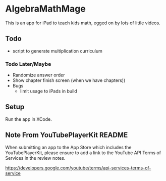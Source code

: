# AlgebraMathMage 

This is an app for iPad to teach kids math, egged on by lots of little videos.

## Todo 
 * script to generate multiplication curriculum
 
### Todo Later/Maybe
 * Randomize answer order
 * Show chapter finish screen (when we have chapters))
 * Bugs
   * limit usage to iPads in build

## Setup
Run the app in XCode.

## Note From YouTubePlayerKit README
When submitting an app to the App Store which includes the YouTubePlayerKit, please ensure to add a link to the YouTube API Terms of Services in the review notes.

https://developers.google.com/youtube/terms/api-services-terms-of-service

